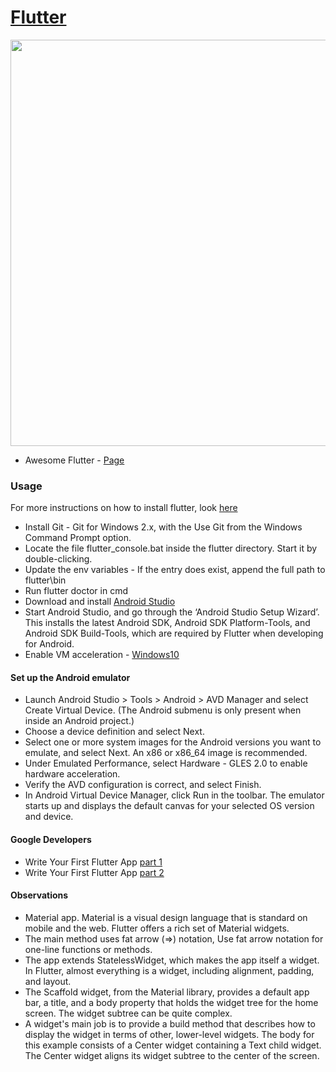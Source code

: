 # [Flutter](https://flutter.io/)

[<img src="https://user-images.githubusercontent.com/1295961/45949308-cbb2f680-bffb-11e8-8054-28c35ed6d132.png" align="center" width="650">](http://flutter.io)


* Awesome Flutter - [Page](https://github.com/Solido/awesome-flutter)

### Usage
For more instructions on how to install flutter, look [here](https://flutter.io/docs/get-started/install)

* Install Git - Git for Windows 2.x, with the Use Git from the Windows Command Prompt option.
* Locate the file flutter_console.bat inside the flutter directory. Start it by double-clicking.
* Update the env variables - If the entry does exist, append the full path to flutter\bin
* Run flutter doctor in cmd
* Download and install [Android Studio](https://developer.android.com/studio/)
* Start Android Studio, and go through the ‘Android Studio Setup Wizard’. This installs the latest Android SDK, Android SDK Platform-Tools, and Android SDK Build-Tools, which are required by Flutter when developing for Android.
* Enable VM acceleration - [Windows10](https://www.quora.com/How-do-I-enable-hardware-acceleration-in-Windows-10) 

#### Set up the Android emulator
* Launch Android Studio > Tools > Android > AVD Manager and select Create Virtual Device. (The Android submenu is only present when inside an Android project.)
* Choose a device definition and select Next.
* Select one or more system images for the Android versions you want to emulate, and select Next. An x86 or x86_64 image is recommended.
* Under Emulated Performance, select Hardware - GLES 2.0 to enable hardware acceleration.
* Verify the AVD configuration is correct, and select Finish.
* In Android Virtual Device Manager, click Run in the toolbar. The emulator starts up and displays the default canvas for your selected OS version and device.

#### Google Developers
* Write Your First Flutter App [part 1](https://codelabs.developers.google.com/codelabs/first-flutter-app-pt1/#0)
* Write Your First Flutter App [part 2](https://codelabs.developers.google.com/codelabs/first-flutter-app-pt2/#0)

#### Observations
* Material app. Material is a visual design language that is standard on mobile and the web. Flutter offers a rich set of Material widgets.
* The main method uses fat arrow (=>) notation, Use fat arrow notation for one-line functions or methods.
* The app extends StatelessWidget, which makes the app itself a widget. In Flutter, almost everything is a widget, including alignment, padding, and layout.
* The Scaffold widget, from the Material library, provides a default app bar, a title, and a body property that holds the widget tree for the home screen. The widget subtree can be quite complex.
* A widget's main job is to provide a build method that describes how to display the widget in terms of other, lower-level widgets.
The body for this example consists of a Center widget containing a Text child widget. The Center widget aligns its widget subtree to the center of the screen.

